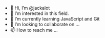 - 👋 Hi, I’m @jackalot
- 👀 I’m interested in this field.
- 🌱 I’m currently learning JavaScript and Git
- 💞️ I’m looking to collaborate on ...
- 📫 How to reach me ...

<!---
jackalot/jackalot is a ✨ special ✨ repository because its `README.md` (this file) appears on your GitHub profile.
You can click the Preview link to take a look at your changes.
--->
